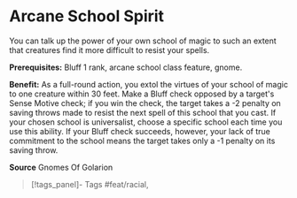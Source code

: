 ﻿---
cssclass: [feats]

---
# Arcane School Spirit

You can talk up the power of your own school of magic to such an extent that creatures find it more difficult to resist your spells.

**Prerequisites:** Bluff 1 rank, arcane school class feature, gnome.

**Benefit:** As a full-round action, you extol the virtues of your school of magic to one creature within 30 feet. Make a Bluff check opposed by a target's Sense Motive check; if you win the check, the target takes a -2 penalty on saving throws made to resist the next spell of this school that you cast. If your chosen school is universalist, choose a specific school each time you use this ability. If your Bluff check succeeds, however, your lack of true commitment to the school means the target takes only a -1 penalty on its saving throw.

**Source** Gnomes Of Golarion
>[!tags_panel]- Tags
> #feat/racial, 